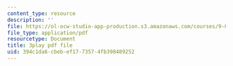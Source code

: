 ```yaml
---
content_type: resource
description: ''
file: https://ol-ocw-studio-app-production.s3.amazonaws.com/courses/9-00sc-introduction-to-psychology-fall-2011/394c1da6cbebef1773574fb398489252_Qw4SkvZ03cc.pdf
file_type: application/pdf
resourcetype: Document
title: 3play pdf file
uid: 394c1da6-cbeb-ef17-7357-4fb398489252
---
```

